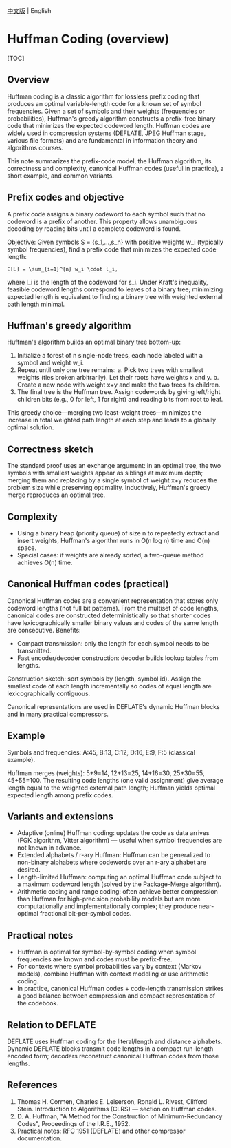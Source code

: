 [中文版](huffman_zh.md) | English

# Huffman Coding (overview)

[TOC]

## Overview

Huffman coding is a classic algorithm for lossless prefix coding that produces an optimal variable-length code for a known set of symbol frequencies. Given a set of symbols and their weights (frequencies or probabilities), Huffman's greedy algorithm constructs a prefix-free binary code that minimizes the expected codeword length. Huffman codes are widely used in compression systems (DEFLATE, JPEG Huffman stage, various file formats) and are fundamental in information theory and algorithms courses.

This note summarizes the prefix-code model, the Huffman algorithm, its correctness and complexity, canonical Huffman codes (useful in practice), a short example, and common variants.

## Prefix codes and objective

A prefix code assigns a binary codeword to each symbol such that no codeword is a prefix of another. This property allows unambiguous decoding by reading bits until a complete codeword is found.

Objective: Given symbols S = {s_1,...,s_n} with positive weights w_i (typically symbol frequencies), find a prefix code that minimizes the expected code length:

	E[L] = \sum_{i=1}^{n} w_i \cdot l_i,

where l_i is the length of the codeword for s_i. Under Kraft's inequality, feasible codeword lengths correspond to leaves of a binary tree; minimizing expected length is equivalent to finding a binary tree with weighted external path length minimal.

## Huffman's greedy algorithm

Huffman's algorithm builds an optimal binary tree bottom-up:

1. Initialize a forest of n single-node trees, each node labeled with a symbol and weight w_i.
2. Repeat until only one tree remains:
	 a. Pick two trees with smallest weights (ties broken arbitrarily). Let their roots have weights x and y.
	 b. Create a new node with weight x+y and make the two trees its children.
3. The final tree is the Huffman tree. Assign codewords by giving left/right children bits (e.g., 0 for left, 1 for right) and reading bits from root to leaf.

This greedy choice—merging two least-weight trees—minimizes the increase in total weighted path length at each step and leads to a globally optimal solution.

## Correctness sketch

The standard proof uses an exchange argument: in an optimal tree, the two symbols with smallest weights appear as siblings at maximum depth; merging them and replacing by a single symbol of weight x+y reduces the problem size while preserving optimality. Inductively, Huffman's greedy merge reproduces an optimal tree.

## Complexity

- Using a binary heap (priority queue) of size n to repeatedly extract and insert weights, Huffman's algorithm runs in O(n log n) time and O(n) space.
- Special cases: if weights are already sorted, a two-queue method achieves O(n) time.

## Canonical Huffman codes (practical)

Canonical Huffman codes are a convenient representation that stores only codeword lengths (not full bit patterns). From the multiset of code lengths, canonical codes are constructed deterministically so that shorter codes have lexicographically smaller binary values and codes of the same length are consecutive. Benefits:

- Compact transmission: only the length for each symbol needs to be transmitted.
- Fast encoder/decoder construction: decoder builds lookup tables from lengths.

Construction sketch: sort symbols by (length, symbol id). Assign the smallest code of each length incrementally so codes of equal length are lexicographically contiguous.

Canonical representations are used in DEFLATE's dynamic Huffman blocks and in many practical compressors.

## Example

Symbols and frequencies: A:45, B:13, C:12, D:16, E:9, F:5 (classical example).

Huffman merges (weights): 5+9=14, 12+13=25, 14+16=30, 25+30=55, 45+55=100. The resulting code lengths (one valid assignment) give average length equal to the weighted external path length; Huffman yields optimal expected length among prefix codes.

## Variants and extensions

- Adaptive (online) Huffman coding: updates the code as data arrives (FGK algorithm, Vitter algorithm) — useful when symbol frequencies are not known in advance.
- Extended alphabets / r-ary Huffman: Huffman can be generalized to non-binary alphabets where codewords over an r-ary alphabet are desired.
- Length-limited Huffman: computing an optimal Huffman code subject to a maximum codeword length (solved by the Package-Merge algorithm).
- Arithmetic coding and range coding: often achieve better compression than Huffman for high-precision probability models but are more computationally and implementationally complex; they produce near-optimal fractional bit-per-symbol codes.

## Practical notes

- Huffman is optimal for symbol-by-symbol coding when symbol frequencies are known and codes must be prefix-free.
- For contexts where symbol probabilities vary by context (Markov models), combine Huffman with context modeling or use arithmetic coding.
- In practice, canonical Huffman codes + code-length transmission strikes a good balance between compression and compact representation of the codebook.

## Relation to DEFLATE

DEFLATE uses Huffman coding for the literal/length and distance alphabets. Dynamic DEFLATE blocks transmit code lengths in a compact run-length encoded form; decoders reconstruct canonical Huffman codes from those lengths.

## References

1. Thomas H. Cormen, Charles E. Leiserson, Ronald L. Rivest, Clifford Stein. Introduction to Algorithms (CLRS) — section on Huffman codes.
2. D. A. Huffman, "A Method for the Construction of Minimum-Redundancy Codes", Proceedings of the I.R.E., 1952.
3. Practical notes: RFC 1951 (DEFLATE) and other compressor documentation.
